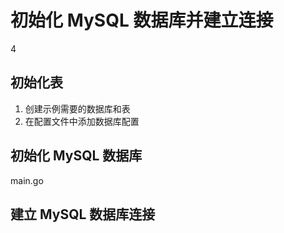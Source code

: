 # 初始化 MySQL 数据库并建立连接
4 
## 初始化表
1. 创建示例需要的数据库和表
2. 在配置文件中添加数据库配置
## 初始化 MySQL 数据库
main.go
## 建立 MySQL 数据库连接
